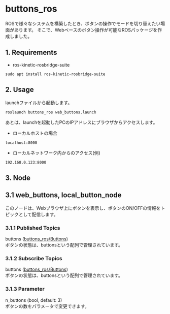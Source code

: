 # buttons_ros
ROSで様々なシステムを構築したとき、ボタンの操作でモードを切り替えたい場面があります。
そこで、Webベースのボタン操作が可能なROSパッケージを作成しました。

## 1. Requirements
* ros-kinetic-rosbridge-suite
```
sudo apt install ros-kinetic-rosbridge-suite
```

## 2. Usage
launchファイルから起動します。
```
roslaunch buttons_ros web_buttons.launch
```
あとは、launchを起動したPCのIPアドレスにブラウザからアクセスします。

* ローカルホストの場合
```
localhost:8000
```
* ローカルネットワーク内からのアクセス(例)

```
192.168.0.123:8000
```
## 3. Node

## 3.1 web_buttons, local_button_node
このノードは、Webブラウザ上にボタンを表示し、ボタンのON/OFFの情報をトピックとして配信します。
### 3.1.1 Published Topics
buttons ([buttons_ros/Buttons](https://github.com/AtsushiSaito/buttons_ros/blob/master/msg/Buttons.msg))  
ボタンの状態は、buttonsという配列で管理されています。

### 3.1.2 Subscribe Topics
buttons ([buttons_ros/Buttons](https://github.com/AtsushiSaito/buttons_ros/blob/master/msg/Buttons.msg))  
ボタンの状態は、buttonsという配列で管理されています。

### 3.1.3 Parameter
n_buttons (bool, default: 3)  
ボタンの数をパラメータで変更できます。
